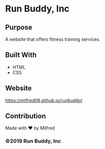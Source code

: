 # Run Buddy, Inc

## Purpose
A website that offers fitness training services.

## Built With
* HTML
* CSS

## Website
https://milfred08.github.io/runbuddy/

## Contribution
Made with ❤️ by Milfred

### ©️2019 Run Buddy, Inc
